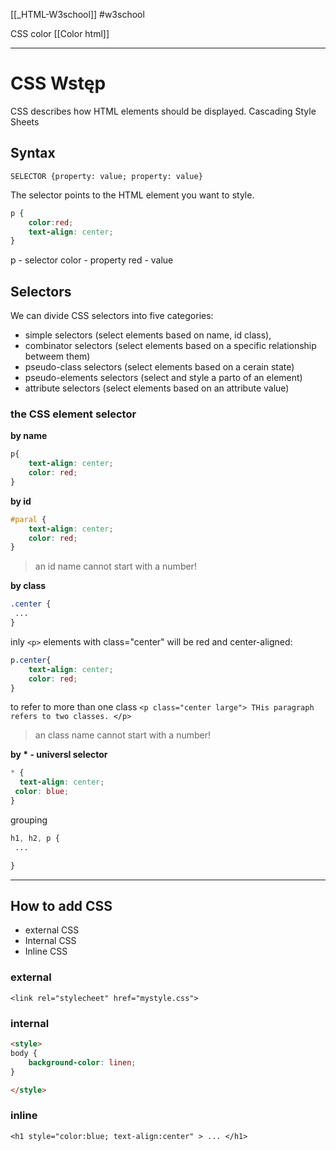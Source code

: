 [[_HTML-W3school]]
#w3school 

CSS color [[Color html]]


---

# CSS Wstęp

CSS describes how HTML elements should be displayed.
Cascading Style Sheets

## Syntax

	SELECTOR {property: value; property: value}

The selector points to the HTML element you want to style.
```css
p {
	color:red;
	text-align: center;
}
```

p - selector
color - property
red - value

## Selectors
We can divide CSS selectors into five categories:
- simple selectors (select elements based on name, id class),
- combinator selectors (select elements based on a specific relationship betweem them)
- pseudo-class selectors (select elements based on a cerain state)
- pseudo-elements selectors (select and style a parto of an element)
- attribute selectors (select elements based on an attribute value)


### the CSS element selector
__by name__
```css
p{
	text-align: center;
	color: red;
}
```

__by id__
```css
#paral {
	text-align: center;
	color: red;
}
```

>an id name cannot start with a number!


__by class__
```css
.center {
 ...
}
```

inly `<p>` elements with class="center" will be red and center-aligned:
```css
p.center{
	text-align: center;
	color: red;
}
```

to refer to more than one class
`<p class="center large"> THis paragraph refers to two classes. </p>`


>an class name cannot start with a number!





__by *  - universl selector__
```css
* {
  text-align: center;
 color: blue;
}
```

grouping
```css
h1, h2, p {
 ...

}
```


---

## How to add CSS
- external CSS
- Internal CSS
- Inline CSS

### external
`<link rel="stylecheet" href="mystyle.css">`

### internal
```html
<style>
body {
	background-color: linen;
}

</style>

```

### inline
`<h1 style="color:blue; text-align:center" > ... </h1>`

















